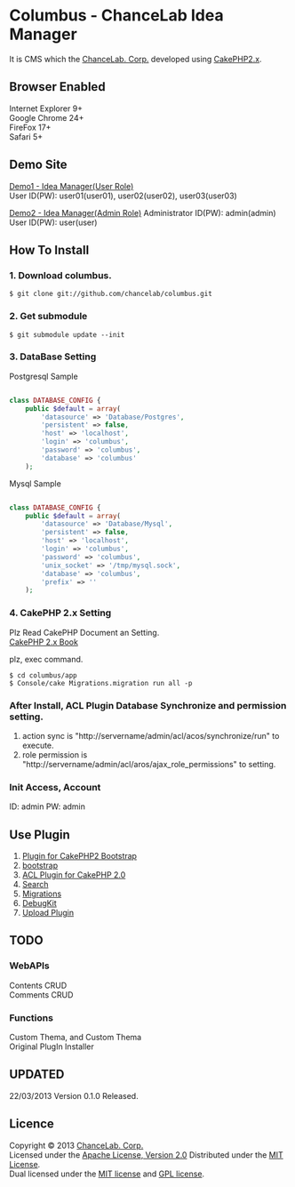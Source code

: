 Columbus - ChanceLab Idea Manager
======================
It is CMS which the [ChanceLab. Corp.](http://www.chancelab.jp/)  developed using [CakePHP2.x](http://cakephp.org/). 

Browser Enabled
--------
Internet Explorer 9+  
Google Chrome 24+   
FireFox 17+  
Safari 5+  

Demo Site
----------
[Demo1 - Idea Manager(User Role)](http://columbus1.chanceapp.net/ "Demo1 - Idea Manager(User)")  
User ID(PW): user01(user01), user02(user02), user03(user03)

[Demo2 - Idea Manager(Admin Role)](http://columbus2.chanceapp.net/ "Demo2 - Idea Manager(Admin)") 
Administrator ID(PW): admin(admin)
User ID(PW): user(user)

How To Install
------
### 1. Download columbus. ###
	$ git clone git://github.com/chancelab/columbus.git

### 2. Get submodule ###
	$ git submodule update --init
 
### 3. DataBase Setting ###
Postgresql Sample  
```php

class DATABASE_CONFIG {
	public $default = array(
		'datasource' => 'Database/Postgres',
		'persistent' => false,
		'host' => 'localhost',
		'login' => 'columbus',
		'password' => 'columbus',
		'database' => 'columbus'
	);

```

Mysql Sample   
```php

class DATABASE_CONFIG {
	public $default = array(
		'datasource' => 'Database/Mysql',
		'persistent' => false,
		'host' => 'localhost',
		'login' => 'columbus',
		'password' => 'columbus',
		'unix_socket' => '/tmp/mysql.sock',
		'database' => 'columbus',
		'prefix' => ''
	);

```

### 4. CakePHP 2.x Setting
Plz Read CakePHP Document an Setting.  
[CakePHP 2.x Book](http://book.cakephp.org/2.0/en/installation.html)

plz, exec command.  

	$ cd columbus/app 
	$ Console/cake Migrations.migration run all -p  

### After Install, ACL Plugin Database Synchronize and permission setting.
1. action sync is "http://servername/admin/acl/acos/synchronize/run" to execute.
2. role permission is "http://servername/admin/acl/aros/ajax_role_permissions" to setting.

### Init Access, Account
ID: admin
PW: admin

 
Use Plugin
--------
1. [Plugin for CakePHP2 Bootstrap](https://github.com/slywalker/TwitterBootstrap "Plugin for CakePHP2 Bootstrap")  
2. [bootstrap](http://twitter.github.com/bootstrap/ "bootstrap")  
3. [ACL Plugin for CakePHP 2.0](http://www.alaxos.ch/blaxos/pages/view/plugin_acl_2.0 "ACL Plugin for CakePHP 2.0")  
4. [Search](https://github.com/CakeDC/search "Search")  
5. [Migrations](https://github.com/CakeDC/migrations "Migrations")   
6. [DebugKit](https://github.com/cakephp/debug_kit "DebugKit")  
7. [Upload Plugin](https://github.com/josegonzalez/upload "Upload Plugin")

TODO
--------
### WebAPIs ###
Contents CRUD  
Comments CRUD  

### Functions ###
Custom Thema, and Custom Thema  
Original PlugIn Installer  

UPDATED
---------
22/03/2013 Version 0.1.0 Released.  

 
Licence
----------
Copyright &copy; 2013 [ChanceLab. Corp.](http://www.chancelab.jp/)   
Licensed under the [Apache License, Version 2.0][Apache]
Distributed under the [MIT License][mit].   
Dual licensed under the [MIT license][MIT] and [GPL license][GPL].
 
[Apache]: http://www.apache.org/licenses/LICENSE-2.0
[MIT]: http://www.opensource.org/licenses/mit-license.php
[GPL]: http://www.gnu.org/licenses/gpl.html

